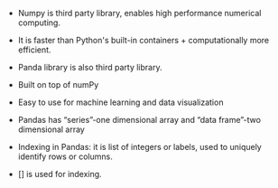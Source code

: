 -	Numpy is third party library, enables high performance numerical computing.
-	It is faster than Python's built-in containers + computationally more efficient.

-	Panda library is also third party library.
-	Built on top of numPy
-	Easy to use for machine learning and data visualization
-	Pandas has “series”-one dimensional array and “data frame”-two dimensional array
-	Indexing in Pandas: it is list of integers or labels, used to uniquely identify rows or columns.
-	[] is used for indexing.